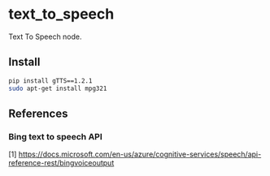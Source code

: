 # text_to_speech
Text To Speech node.


## Install

```bash
pip install gTTS==1.2.1
sudo apt-get install mpg321
```
## References

### Bing text to speech API

[1] https://docs.microsoft.com/en-us/azure/cognitive-services/speech/api-reference-rest/bingvoiceoutput
